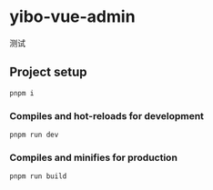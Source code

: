 # yibo-vue-admin

测试

## Project setup

```
pnpm i
```

### Compiles and hot-reloads for development

```
pnpm run dev
```

### Compiles and minifies for production

```
pnpm run build
```

